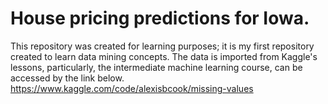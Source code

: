# House pricing predictions for Iowa.
This repository was created for learning purposes; it is my first repository created to learn data mining concepts. The data is imported from Kaggle's lessons, particularly, the intermediate machine learning course, can be accessed by the link below.
https://www.kaggle.com/code/alexisbcook/missing-values

